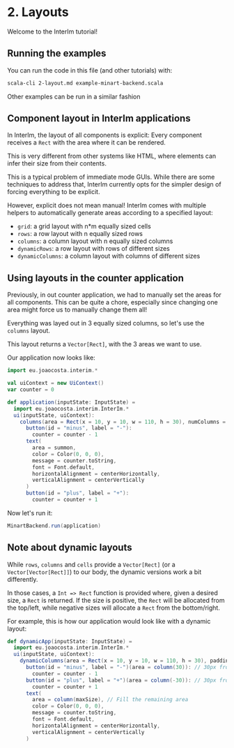 # 2. Layouts

Welcome to the InterIm tutorial!

## Running the examples

You can run the code in this file (and other tutorials) with:

```bash
scala-cli 2-layout.md example-minart-backend.scala
```

Other examples can be run in a similar fashion

## Component layout in InterIm applications

In InterIm, the layout of all components is explicit: Every component receives a `Rect` with the area where it can be
rendered.

This is very different from other systems like HTML, where elements can infer their size from their contents.

This is a typical problem of immediate mode GUIs. While there are some techniques to address that, InterIm
currently opts for the simpler design of forcing everything to be explicit.

However, explicit does not mean manual! InterIm comes with multiple helpers to automatically generate areas according
to a specified layout:
- `grid`: a grid layout with n*m equally sized cells
- `rows`: a row layout with n equally sized rows
- `columns`: a column layout with n equally sized columns
- `dynamicRows`: a row layout with rows of different sizes
- `dynamicColumns`: a column layout with columns of different sizes

## Using layouts in the counter application

Previously, in out counter application, we had to manually set the areas for all components.
This can be quite a chore, especially since changing one area might force us to manually change them all!

Everything was layed out in 3 equally sized columns, so let's use the `columns` layout.

This layout returns a `Vector[Rect]`, with the 3 areas we want to use.

Our application now looks like:

```scala
import eu.joaocosta.interim.*

val uiContext = new UiContext()
var counter = 0

def application(inputState: InputState) =
  import eu.joaocosta.interim.InterIm.*
  ui(inputState, uiContext):
    columns(area = Rect(x = 10, y = 10, w = 110, h = 30), numColumns = 3, padding = 10):
      button(id = "minus", label = "-"):
        counter = counter - 1
      text(
        area = summon,
        color = Color(0, 0, 0),
        message = counter.toString,
        font = Font.default,
        horizontalAlignment = centerHorizontally,
        verticalAlignment = centerVertically
      )
      button(id = "plus", label = "+"):
        counter = counter + 1
```

Now let's run it:

```scala
MinartBackend.run(application)
```

## Note about dynamic layouts

While `rows`, `columns` and `cells` provide a `Vector[Rect]` (or a `Vector[Vector[Rect]]`) to our body, the dynamic
versions work a bit differently.

In those cases, a `Int => Rect` function is provided where, given a desired size, a `Rect` is returned.
If the size is positive, the `Rect` will be allocated from the top/left, while negative sizes will allocate a `Rect`
from the bottom/right.

For example, this is how our application would look like with a dynamic layout:

```scala
def dynamicApp(inputState: InputState) =
  import eu.joaocosta.interim.InterIm.*
  ui(inputState, uiContext):
    dynamicColumns(area = Rect(x = 10, y = 10, w = 110, h = 30), padding = 10): column ?=>
      button(id = "minus", label = "-")(area = column(30)): // 30px from the left
        counter = counter - 1
      button(id = "plus", label = "+")(area = column(-30)): // 30px from the right
        counter = counter + 1
      text(
        area = column(maxSize), // Fill the remaining area
        color = Color(0, 0, 0),
        message = counter.toString,
        font = Font.default,
        horizontalAlignment = centerHorizontally,
        verticalAlignment = centerVertically
      )
```
